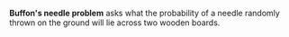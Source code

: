 **Buffon's needle problem** asks what the probability of a needle randomly thrown on the ground will lie across two wooden boards.